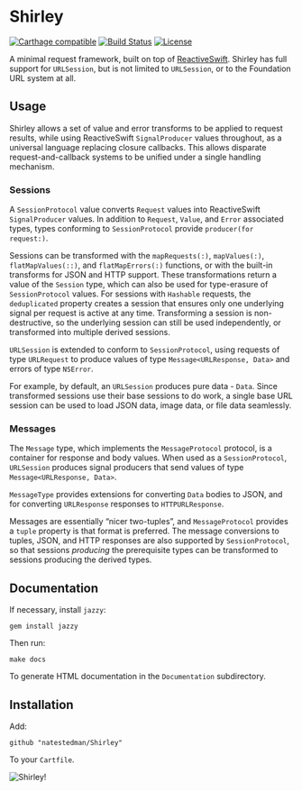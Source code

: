 # Shirley

[![Carthage compatible](https://img.shields.io/badge/Carthage-compatible-4BC51D.svg?style=flat)](https://github.com/Carthage/Carthage)
[![Build Status](https://travis-ci.org/natestedman/Shirley.svg?branch=master)](https://travis-ci.org/natestedman/Shirley)
[![License](https://img.shields.io/badge/license-Creative%20Commons%20Zero%20v1.0%20Universal-blue.svg)](https://creativecommons.org/publicdomain/zero/1.0/)

A minimal request framework, built on top of [ReactiveSwift](https://github.com/ReactiveCocoa/ReactiveSwift). Shirley has full support for `URLSession`, but is not limited to `URLSession`, or to the Foundation URL system at all.

## Usage

Shirley allows a set of value and error transforms to be applied to request results, while using ReactiveSwift `SignalProducer` values throughout, as a universal language replacing closure callbacks. This allows disparate request-and-callback systems to be unified under a single handling mechanism.

### Sessions
A `SessionProtocol` value converts `Request` values into ReactiveSwift `SignalProducer` values. In addition to `Request`, `Value`, and `Error` associated types, types conforming to `SessionProtocol` provide `producer(for request:)`.

Sessions can be transformed with the `mapRequests(:)`, `mapValues(:)`, `flatMapValues(::)`, and `flatMapErrors(:)` functions, or with the built-in transforms for JSON and HTTP support. These transformations return a value of the `Session` type, which can also be used for type-erasure of `SessionProtocol` values. For sessions with `Hashable` requests, the `deduplicated` property creates a session that ensures only one underlying signal per request is active at any time. Transforming a session is non-destructive, so the underlying session can still be used independently, or transformed into multiple derived sessions.

`URLSession` is extended to conform to `SessionProtocol`, using requests of type `URLRequest` to produce values of type `Message<URLResponse, Data>` and errors of type `NSError`.

For example, by default, an `URLSession` produces pure data - `Data`. Since transformed sessions use their base sessions to do work, a single base URL session can be used to load JSON data, image data, or file data seamlessly.

### Messages
The `Message` type, which implements the `MessageProtocol` protocol, is a container for response and body values. When used as a `SessionProtocol`, `URLSession` produces signal producers that send values of type `Message<URLResponse, Data>`.

`MessageType` provides extensions for converting `Data` bodies to JSON, and for converting `URLResponse` responses to `HTTPURLResponse`.

Messages are essentially “nicer two-tuples”, and `MessageProtocol` provides a `tuple` property is that format is preferred. The message conversions to tuples, JSON, and HTTP responses are also supported by `SessionProtocol`, so that sessions _producing_ the prerequisite types can be transformed to sessions producing the derived types.

## Documentation
If necessary, install `jazzy`:

    gem install jazzy
   
Then run:

    make docs

To generate HTML documentation in the `Documentation` subdirectory.

## Installation

Add:

    github "natestedman/Shirley"

To your `Cartfile`.

![Shirley!](http://i.imgur.com/wCVDLYI.png)

